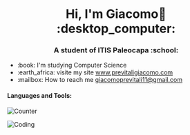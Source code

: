 <h1 align="center"> Hi, I'm Giacomo👋 :desktop_computer: </h1>
<h3 align="center">A student of ITIS Paleocapa :school:</h3>
<ul>
  <li>:book: I'm studying Computer Science</li>
  <li>:earth_africa: visite my site <a href="http://previtaligiacomo.com">www.previtaligiacomo.com</a></li>
  <li>:mailbox: How to reach me <a href="mailto:giacomoprevitali11@gmail.com">giacomoprevitali11@gmail.com</a></li>
</ul>
<h4>Languages and Tools:</h4>
<p align="left"> <img src="https://komarev.com/ghpvc/?username=giacomoprevitali&label=Profile%20views&color=0e75b6&style=flat" alt="Counter" /> </p>
<p><img align="left" src="https://github-readme-stats.vercel.app/api/top-langs?username=giacomoprevitali&show_icons=true&locale=en&layout=compact" alt="Coding" /></p>
<!--
**GiacomoPrevitali/GiacomoPrevitali** is a ✨ _special_ ✨ repository because its `README.md` (this file) appears on your GitHub profile.

Here are some ideas to get you started:

- 🔭 I’m currently working on ...
- 🌱 I’m currently learning ...
- 👯 I’m looking to collaborate on ...
- 🤔 I’m looking for help with ...
- 💬 Ask me about ...
- 📫 How to reach me: ...
- 😄 Pronouns: ...
- ⚡ Fun fact: ...
-->
